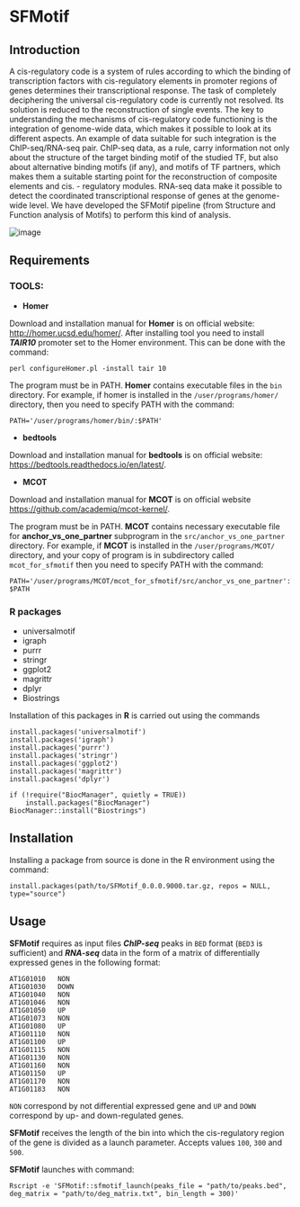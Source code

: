 SFMotif
=========================

Introduction
--------------------------------------------------
A cis-regulatory code is a system of rules according to which the binding of transcription factors with cis-regulatory elements in promoter regions of genes determines their transcriptional response. The task of completely deciphering the universal cis-regulatory code is currently not resolved. Its solution is reduced to the reconstruction of single events. The key to understanding the mechanisms of cis-regulatory code functioning is the integration of genome-wide data, which makes it possible to look at its different aspects. An example of data suitable for such integration is the ChIP-seq/RNA-seq pair. ChIP-seq data, as a rule, carry information not only about the structure of the target binding motif of the studied TF, but also about alternative binding motifs (if any), and motifs of TF partners, which makes them a suitable starting point for the reconstruction of composite elements and cis. - regulatory modules. RNA-seq data make it possible to detect the coordinated transcriptional response of genes at the genome-wide level. We have developed the SFMotif pipeline (from Structure and Function analysis of Motifs) to perform this kind of analysis.

![image](https://user-images.githubusercontent.com/83860672/226091061-f0629115-ddf0-44bb-9a85-084b8b25682f.png)


Requirements
------------

### TOOLS:

- **Homer** 

Download and installation manual for **Homer** is on official website: http://homer.ucsd.edu/homer/. After installing tool you need to install ***TAIR10*** promoter set to the Homer environment. This can be done with the command:

`perl configureHomer.pl -install tair 10`

The program must be in PATH. **Homer** contains executable files in the `bin` directory. For example, if homer is installed in the `/user/programs/homer/` directory, then you need to specify PATH with the command:

`PATH='/user/programs/homer/bin/:$PATH'`


- **bedtools**

Download and installation manual for **bedtools** is on official website: https://bedtools.readthedocs.io/en/latest/.

- **MCOT**

Download and installation manual for **MCOT** is on official website https://github.com/academiq/mcot-kernel/.

The program must be in PATH. **MCOT** contains necessary executable file for **anchor_vs_one_partner** subprogram in the `src/anchor_vs_one_partner` directory. For example, if **MCOT** is installed in the `/user/programs/MCOT/` directory, and your copy of program is in subdirectory called `mcot_for_sfmotif` then you need to specify PATH with the command:

`PATH='/user/programs/MCOT/mcot_for_sfmotif/src/anchor_vs_one_partner':$PATH`

### R packages

- universalmotif
- igraph
- purrr
- stringr
- ggplot2
- magrittr
- dplyr
- Biostrings

Installation of this packages in **R** is carried out using the commands

```
install.packages('universalmotif')
install.packages('igraph')
install.packages('purrr')
install.packages('stringr')
install.packages('ggplot2')
install.packages('magrittr')
install.packages('dplyr')

if (!require("BiocManager", quietly = TRUE))
    install.packages("BiocManager")
BiocManager::install("Biostrings")
```

Installation
------------

Installing a package from source is done in the R environment using the command:

`install.packages(path/to/SFMotif_0.0.0.9000.tar.gz, repos = NULL, type="source")`

Usage
------

**SFMotif** requires as input files ***ChIP-seq*** peaks in `BED` format (`BED3` is sufficient) and ***RNA-seq*** data in the form of a matrix of differentially expressed genes in the following format:

 ```
AT1G01010	NON
AT1G01030	DOWN
AT1G01040	NON
AT1G01046	NON
AT1G01050	UP
AT1G01073	NON
AT1G01080	UP
AT1G01110	NON
AT1G01100	UP
AT1G01115	NON
AT1G01130	NON
AT1G01160	NON
AT1G01150	UP
AT1G01170	NON
AT1G01183	NON
```

`NON` correspond by not differential expressed gene and `UP` and `DOWN`  correspond by up- and down-regulated genes.

**SFMotif** receives the length of the bin into which the cis-regulatory region of the gene is divided as a launch parameter. Accepts values `100`, `300` and `500`.

**SFMotif** launches with command:

`Rscript -e 'SFMotif::sfmotif_launch(peaks_file = "path/to/peaks.bed", deg_matrix = "path/to/deg_matrix.txt", bin_length = 300)'`





